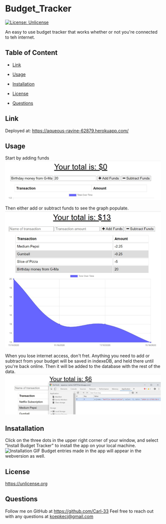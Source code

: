 # Budget_Tracker
[![License: Unlicense](https://img.shields.io/badge/license-Unlicense-blue.svg)](http://unlicense.org/)

An easy to use budget tracker that works whether or not you're connected to teh internet.

## Table of Content
  * [Link](#link)

  * [Usage](#usage)

  * [Installation](#installation)
  
  * [License](#license)

  * [Questions](#questions)

## Link
Deployed at: https://aqueous-ravine-62879.herokuapp.com/

## Usage
Start by adding funds
![Image of Adding Funds](public/assets/Capture1.JPG)

Then either add or subtract funds to see the graph populate.
![Image of Graph](public/assets/Capture2.JPG)

When you lose internet access, don't fret.  Anything you need to add or subtract from your budget will be saved in indexeDB, and held there until you're back online.  Then it will be added to the database with the rest of the data.
![Image of indexedDB](public/assets/Capture3.JPG)


## Insatallation
Click on the three dots in the upper right corner of your window, and select "Install Budget Tracker" to install the app on your local machine.
![Installation GIF](public/assets/GIF1.gif)
Budget entries made in the app will appear in the webversion as well.


## License 
<https://unlicense.org>

## Questions
Follow me on GitHub at https://github.com/Carl-33
Feel free to reach out with any questions at koepkecj@gmail.com




